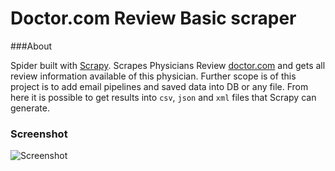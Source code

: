 Doctor.com Review Basic scraper
==============================

###About

Spider built with [Scrapy](http://scrapy.org/). Scrapes Physicians Review [doctor.com](https://www.doctor.com/Dr-Heather-Pulaski) and gets all review information available of this physician. Further scope is of this project is to add email pipelines and saved data into DB or any file.
From here it is possible to get results into `csv`, `json` and `xml` files that Scrapy can generate.

### Screenshot
![Screenshot](http://i.imgur.com/7W6OQpug.png)
